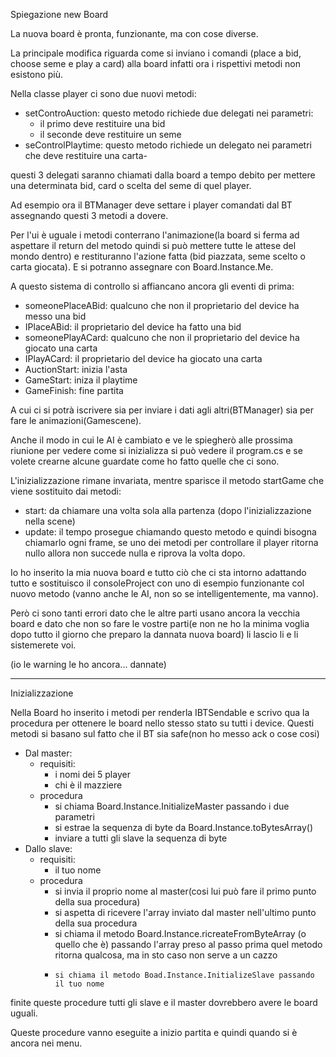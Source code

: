 Spiegazione new Board

La nuova board è pronta, funzionante, ma con cose diverse.

La principale modifica riguarda come si inviano i comandi (place a bid, choose seme e play a card) alla board infatti ora i rispettivi metodi non esistono più.

Nella classe player ci sono due nuovi metodi:
  - setControAuction: questo metodo richiede due delegati nei parametri:
    - il primo deve restituire una bid
    - il seconde deve restituire un seme
  - seControlPlaytime: questo metodo richiede un delegato nei parametri che deve restituire una carta-

questi 3 delegati saranno chiamati dalla board a tempo debito per mettere una determinata bid, card o scelta del seme di quel player.

Ad esempio ora il BTManager deve settare i player comandati dal BT assegnando questi 3 metodi a dovere.

Per l'ui è uguale i metodi conterrano l'animazione(la board si ferma ad aspettare il return del metodo quindi si può mettere tutte le attese del mondo dentro) e restituranno l'azione fatta (bid piazzata, seme scelto o carta giocata).
E si potranno assegnare con Board.Instance.Me.

A questo sistema di controllo si affiancano ancora gli eventi di prima:
  - someonePlaceABid: qualcuno che non il proprietario del device ha messo una bid
  - IPlaceABid: il proprietario del device ha fatto una bid
  - someonePlayACard: qualcuno che non il proprietario del device ha giocato una carta
  - IPlayACard: il proprietario del device ha giocato una carta
  - AuctionStart: inizia l'asta
  - GameStart: iniza il playtime
  - GameFinish: fine partita

A cui ci si potrà iscrivere sia per inviare i dati agli altri(BTManager) sia per fare le animazioni(Gamescene).

Anche il modo in cui le AI è cambiato e ve le spiegherò alle prossima riunione per vedere come si inizializza si può vedere il program.cs e se volete crearne alcune guardate come ho fatto quelle che ci sono.

L'inizializzazione rimane invariata, mentre sparisce il metodo startGame che viene sostituito dai metodi:
  - start: da chiamare una volta sola alla partenza (dopo l'inizializzazione nella scene)
  - update: il tempo prosegue chiamando questo metodo e quindi bisogna chiamarlo ogni frame, se uno dei metodi per controllare il player ritorna nullo allora non succede nulla e riprova la volta dopo.

Io ho inserito la mia nuova board e tutto ciò che ci sta intorno adattando tutto e sostituisco il consoleProject con uno di esempio funzionante col nuovo metodo (vanno anche le AI, non so se intelligentemente, ma vanno).

Però ci sono tanti errori dato che le altre parti usano ancora la vecchia board e dato che non so fare le vostre parti(e non ne ho la minima voglia dopo tutto il giorno che preparo la dannata nuova board) li lascio li e li sistemerete voi.

(io le warning le ho ancora... dannate)

-------------------------------------
Inizializzazione

Nella Board ho inserito i metodi per renderla IBTSendable e scrivo qua la procedura per ottenere le board nello stesso stato su tutti i device.
Questi metodi si basano sul fatto che il BT sia safe(non ho messo ack o cose cosi)

  - Dal master:
    - requisiti:
      - i nomi dei 5 player
      - chi è il mazziere
    - procedura
      - si chiama Board.Instance.InitializeMaster passando i due parametri
      - si estrae la sequenza di byte da Board.Instance.toBytesArray()
      - inviare a tutti gli slave la sequenza di byte
  - Dallo slave:
    - requisiti:
      - il tuo nome
    - procedura
      - si invia il proprio nome al master(cosi lui può fare il primo punto della sua procedura)
      - si aspetta di ricevere l'array inviato dal master nell'ultimo punto della sua procedura
      -	si chiama il metodo Board.Instance.ricreateFromByteArray (o quello che è) passando l'array preso al passo prima
        quel metodo ritorna qualcosa, ma in sto caso non serve a un cazzo
      - 	si chiama il metodo Boad.Instance.InitializeSlave passando il tuo nome  
      
finite queste procedure tutti gli slave e il master dovrebbero avere le board uguali.

Queste procedure vanno eseguite a inizio partita e quindi quando si è ancora nei menu.
